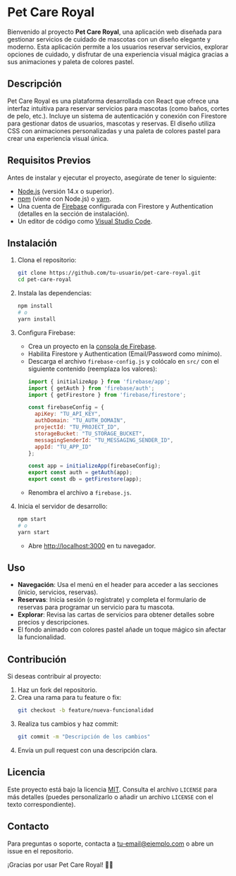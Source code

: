 # Pet Care Royal

Bienvenido al proyecto **Pet Care Royal**, una aplicación web diseñada para gestionar servicios de cuidado de mascotas con un diseño elegante y moderno. Esta aplicación permite a los usuarios reservar servicios, explorar opciones de cuidado, y disfrutar de una experiencia visual mágica gracias a sus animaciones y paleta de colores pastel.

## Descripción

Pet Care Royal es una plataforma desarrollada con React que ofrece una interfaz intuitiva para reservar servicios para mascotas (como baños, cortes de pelo, etc.). Incluye un sistema de autenticación y conexión con Firestore para gestionar datos de usuarios, mascotas y reservas. El diseño utiliza CSS con animaciones personalizadas y una paleta de colores pastel para crear una experiencia visual única.

## Requisitos Previos

Antes de instalar y ejecutar el proyecto, asegúrate de tener lo siguiente:

- [Node.js](https://nodejs.org/) (versión 14.x o superior).
- [npm](https://www.npmjs.com/) (viene con Node.js) o [yarn](https://yarnpkg.com/).
- Una cuenta de [Firebase](https://firebase.google.com/) configurada con Firestore y Authentication (detalles en la sección de instalación).
- Un editor de código como [Visual Studio Code](https://code.visualstudio.com/).

## Instalación

1. Clona el repositorio:
   ```bash
   git clone https://github.com/tu-usuario/pet-care-royal.git
   cd pet-care-royal
   ```

2. Instala las dependencias:
   ```bash
   npm install
   # o
   yarn install
   ```

3. Configura Firebase:
   - Crea un proyecto en la [consola de Firebase](https://console.firebase.google.com/).
   - Habilita Firestore y Authentication (Email/Password como mínimo).
   - Descarga el archivo `firebase-config.js` y colócalo en `src/` con el siguiente contenido (reemplaza los valores):
     ```javascript
     import { initializeApp } from 'firebase/app';
     import { getAuth } from 'firebase/auth';
     import { getFirestore } from 'firebase/firestore';

     const firebaseConfig = {
       apiKey: "TU_API_KEY",
       authDomain: "TU_AUTH_DOMAIN",
       projectId: "TU_PROJECT_ID",
       storageBucket: "TU_STORAGE_BUCKET",
       messagingSenderId: "TU_MESSAGING_SENDER_ID",
       appId: "TU_APP_ID"
     };

     const app = initializeApp(firebaseConfig);
     export const auth = getAuth(app);
     export const db = getFirestore(app);
     ```
   - Renombra el archivo a `firebase.js`.

4. Inicia el servidor de desarrollo:
   ```bash
   npm start
   # o
   yarn start
   ```
   - Abre [http://localhost:3000](http://localhost:3000) en tu navegador.

## Uso

- **Navegación**: Usa el menú en el header para acceder a las secciones (inicio, servicios, reservas).
- **Reservas**: Inicia sesión (o regístrate) y completa el formulario de reservas para programar un servicio para tu mascota.
- **Explorar**: Revisa las cartas de servicios para obtener detalles sobre precios y descripciones.
- El fondo animado con colores pastel añade un toque mágico sin afectar la funcionalidad.

## Contribución

Si deseas contribuir al proyecto:
1. Haz un fork del repositorio.
2. Crea una rama para tu feature o fix:
   ```bash
   git checkout -b feature/nueva-funcionalidad
   ```
3. Realiza tus cambios y haz commit:
   ```bash
   git commit -m "Descripción de los cambios"
   ```
4. Envía un pull request con una descripción clara.

## Licencia

Este proyecto está bajo la licencia [MIT](LICENSE). Consulta el archivo `LICENSE` para más detalles (puedes personalizarlo o añadir un archivo `LICENSE` con el texto correspondiente).

## Contacto

Para preguntas o soporte, contacta a [tu-email@ejemplo.com](mailto:tu-email@ejemplo.com) o abre un issue en el repositorio.

¡Gracias por usar Pet Care Royal! 🐾✨
